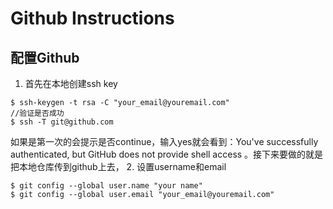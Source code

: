 # Github Instructions
## 配置Github
1. 首先在本地创建ssh key 
```shell
$ ssh-keygen -t rsa -C "your_email@youremail.com"
//验证是否成功
$ ssh -T git@github.com
```
如果是第一次的会提示是否continue，输入yes就会看到：You've successfully authenticated, but GitHub does not provide shell access 。接下来要做的就是把本地仓库传到github上去，
2. 设置username和email
```shell
$ git config --global user.name "your name"
$ git config --global user.email "your_email@youremail.com"
```


